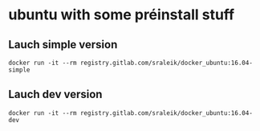 # ubuntu with some préinstall stuff

## Lauch simple version

```
docker run -it --rm registry.gitlab.com/sraleik/docker_ubuntu:16.04-simple
```

## Lauch dev version

```
docker run -it --rm registry.gitlab.com/sraleik/docker_ubuntu:16.04-dev
```
